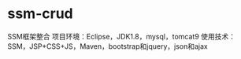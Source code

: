 # ssm-crud
SSM框架整合
项目环境：Eclipse，JDK1.8，mysql，tomcat9
使用技术：SSM，JSP+CSS+JS，Maven，bootstrap和jquery，json和ajax
